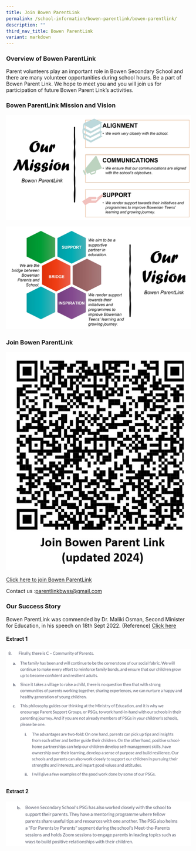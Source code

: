 ```yaml
---
title: Join Bowen ParentLink
permalink: /school-information/bowen-parentlink/bowen-parentlink/
description: ""
third_nav_title: Bowen ParentLink
variant: markdown
---
```

### Overview of Bowen ParentLink

Parent volunteers play an important role in Bowen Secondary School and there are many volunteer opportunities during school hours. Be a part of Bowen Parent Link. We hope to meet you and you will join us for participation of future Bowen Parent Link’s activities.


### Bowen ParentLink Mission and Vision
![Bowen ParentLink Mission](/images/School%20Information/Bowen%20ParentLink/Parent_Link_Mission_Statement.jpg)

![Bowen ParentLink Vision](/images/School%20Information/Bowen%20ParentLink/Parent_Link_Vision.jpg)


### Join Bowen ParentLink
![Join ParentLink QR Code](/images/School%20Information/Bowen%20ParentLink/Join_ParentLink_2024.jpg)
		 
[Click here to join Bowen ParentLink](https://docs.google.com/forms/d/e/1FAIpQLSek5jWMu-Ik1Gxfht-VVy7vfdGIgLYBdf7Wssvx1Hz56QQZqQ/viewform)

Contact us :[parentlinkbwss@gmail.com](mailto:parentlinkbwss@gmail.com)

### Our Success Story

Bowen ParentLink was commended by Dr. Maliki Osman, Second Minister for Education, in his speech on 18th Sept 2022. (Reference) 
<a target="_blank" href="https://www.moe.gov.sg/news/speeches/20220918-speech-by-dr-maliki-osman-second-minister-for-education-for-bapa-sepanjang-hayat-dads-role-in-education-forum-at-lifelong-learning-institute">Click here</a>

#### Extract 1
![](/images/School%20Information/Bowen%20ParentLink/quote%201.png)

#### Extract 2
![](/images/School%20Information/Bowen%20ParentLink/quote%202.png)